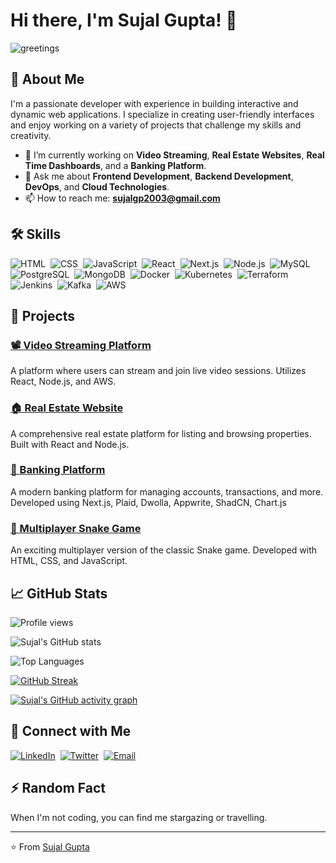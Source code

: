 # Hi there, I'm Sujal Gupta! 👋

![greetings](https://media.giphy.com/media/3ornk57KwDXf81rjWM/giphy.gif?cid=790b7611ssa0zanw2eoxjzuq52j47dh0nzv0pkesvkodqfq6&ep=v1_gifs_search&rid=giphy.gif&ct=g)

## 🚀 About Me

I'm a passionate developer with experience in building interactive and dynamic web applications. I specialize in creating user-friendly interfaces and enjoy working on a variety of projects that challenge my skills and creativity.

- 🌱 I’m currently working on **Video Streaming**, **Real Estate Websites**, **Real Time Dashboards**, and a **Banking Platform**.
- 💬 Ask me about **Frontend Development**, **Backend Development**, **DevOps**, and **Cloud Technologies**.
- 📫 How to reach me: **[sujalgp2003@gmail.com](mailto:sujalgp2003@gmail.com)**


## 🛠️ Skills

![HTML](https://img.shields.io/badge/-HTML-05122A?style=flat&logo=HTML5)&nbsp;
![CSS](https://img.shields.io/badge/-CSS-05122A?style=flat&logo=CSS3&logoColor=1572B6)&nbsp;
![JavaScript](https://img.shields.io/badge/-JavaScript-05122A?style=flat&logo=javascript)&nbsp;
![React](https://img.shields.io/badge/-React-05122A?style=flat&logo=react)&nbsp;
![Next.js](https://img.shields.io/badge/-Next.js-05122A?style=flat&logo=next.js)&nbsp;
![Node.js](https://img.shields.io/badge/-Node.js-05122A?style=flat&logo=node.js)&nbsp;
![MySQL](https://img.shields.io/badge/-MySQL-05122A?style=flat&logo=mysql)&nbsp;
![PostgreSQL](https://img.shields.io/badge/-PostgreSQL-05122A?style=flat&logo=postgresql)&nbsp;
![MongoDB](https://img.shields.io/badge/-MongoDB-05122A?style=flat&logo=mongodb)&nbsp;
![Docker](https://img.shields.io/badge/-Docker-05122A?style=flat&logo=docker)&nbsp;
![Kubernetes](https://img.shields.io/badge/-Kubernetes-05122A?style=flat&logo=kubernetes)&nbsp;
![Terraform](https://img.shields.io/badge/-Terraform-05122A?style=flat&logo=terraform)&nbsp;
![Jenkins](https://img.shields.io/badge/-Jenkins-05122A?style=flat&logo=jenkins)&nbsp;
![Kafka](https://img.shields.io/badge/-Kafka-05122A?style=flat&logo=apache-kafka)&nbsp;
![AWS](https://img.shields.io/badge/-AWS-05122A?style=flat&logo=amazon-aws)&nbsp;

## 🌟 Projects

### [📽️ Video Streaming Platform](https://github.com/sujal-98/videostreamer)
A platform where users can stream and join live video sessions. Utilizes React, Node.js, and AWS.

### [🏠 Real Estate Website](https://github.com/sujal-98/realestate)
A comprehensive real estate platform for listing and browsing properties. Built with React and Node.js.

### [🏦 Banking Platform](https://github.com/sujal-98/banking)
A modern banking platform for managing accounts, transactions, and more. Developed using Next.js, Plaid, Dwolla, Appwrite, ShadCN, Chart.js

### [🐍 Multiplayer Snake Game](https://github.com/sujal-98/snake-online)
An exciting multiplayer version of the classic Snake game. Developed with HTML, CSS, and JavaScript.

## 📈 GitHub Stats

![Profile views](https://komarev.com/ghpvc/?username=sujal-98&color=brightgreen)

![Sujal's GitHub stats](https://github-readme-stats.vercel.app/api?username=sujal-98&show_icons=true&theme=radical)

![Top Languages](https://github-readme-stats.vercel.app/api/top-langs/?username=sujal-98&layout=compact&theme=radical)

[![GitHub Streak](https://streak-stats.demolab.com/?user=sujal-98&theme=radical)](https://git.io/streak-stats)

[![Sujal's GitHub activity graph](https://github-readme-activity-graph.vercel.app/graph?username=sujal-98&theme=react-dark)](https://github.com/ashutosh00710/github-readme-activity-graph)


## 🔗 Connect with Me

[![LinkedIn](https://img.shields.io/badge/-LinkedIn-05122A?style=flat&logo=linkedin)](https://www.linkedin.com/in/sujal-gupta-117154247/)&nbsp;
[![Twitter](https://img.shields.io/badge/-Twitter-05122A?style=flat&logo=twitter)](https://x.com/sujalgupta1412)&nbsp;
[![Email](https://img.shields.io/badge/-Email-05122A?style=flat&logo=gmail)](mailto:sujalgp2003@gmail.com)&nbsp;

## ⚡ Random Fact

When I'm not coding, you can find me stargazing or travelling.

---

⭐️ From [Sujal Gupta](https://github.com/sujal-98)
